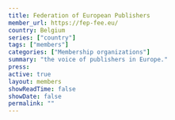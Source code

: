 ```yaml
---
title: Federation of European Publishers
member_url: https://fep-fee.eu/
country: Belgium
series: ["country"] 
tags: ["members"]
categories: ["Membership organizations"]
summary: "the voice of publishers in Europe."
press:
active: true
layout: members 
showReadTime: false
showDate: false
permalink: ""
---
```

